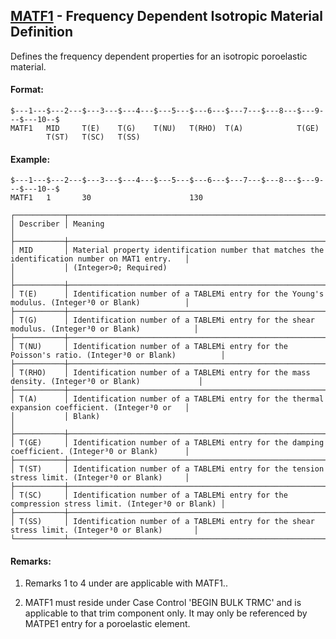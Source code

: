 ## [MATF1](https://help.hexagonmi.com/bundle/MSC_Nastran_2022.4/page/Nastran_Combined_Book/qrg/bulkno/TOC.MATF11.xhtml) - Frequency Dependent Isotropic Material Definition

Defines the frequency dependent properties for an isotropic poroelastic material.

#### Format:

```nastran
$---1---$---2---$---3---$---4---$---5---$---6---$---7---$---8---$---9---$---10--$
MATF1   MID     T(E)    T(G)    T(NU)   T(RHO)  T(A)            T(GE)           
        T(ST)   T(SC)   T(SS)                                                   
```
#### Example:

```nastran
$---1---$---2---$---3---$---4---$---5---$---6---$---7---$---8---$---9---$---10--$
MATF1   1       30                      130                                     
```
```text
┌───────────┬─────────────────────────────────────────────────────────────────────────────────────────────────┐
│ Describer │ Meaning                                                                                         │
├───────────┼─────────────────────────────────────────────────────────────────────────────────────────────────┤
│ MID       │ Material property identification number that matches the identification number on MAT1 entry.   │
│           │ (Integer>0; Required)                                                                           │
├───────────┼─────────────────────────────────────────────────────────────────────────────────────────────────┤
│ T(E)      │ Identification number of a TABLEMi entry for the Young's modulus. (Integer³0 or Blank)          │
├───────────┼─────────────────────────────────────────────────────────────────────────────────────────────────┤
│ T(G)      │ Identification number of a TABLEMi entry for the shear modulus. (Integer³0 or Blank)            │
├───────────┼─────────────────────────────────────────────────────────────────────────────────────────────────┤
│ T(NU)     │ Identification number of a TABLEMi entry for the Poisson's ratio. (Integer³0 or Blank)          │
├───────────┼─────────────────────────────────────────────────────────────────────────────────────────────────┤
│ T(RHO)    │ Identification number of a TABLEMi entry for the mass density. (Integer³0 or Blank)             │
├───────────┼─────────────────────────────────────────────────────────────────────────────────────────────────┤
│ T(A)      │ Identification number of a TABLEMi entry for the thermal expansion coefficient. (Integer³0 or   │
│           │ Blank)                                                                                          │
├───────────┼─────────────────────────────────────────────────────────────────────────────────────────────────┤
│ T(GE)     │ Identification number of a TABLEMi entry for the damping coefficient. (Integer³0 or Blank)      │
├───────────┼─────────────────────────────────────────────────────────────────────────────────────────────────┤
│ T(ST)     │ Identification number of a TABLEMi entry for the tension stress limit. (Integer³0 or Blank)     │
├───────────┼─────────────────────────────────────────────────────────────────────────────────────────────────┤
│ T(SC)     │ Identification number of a TABLEMi entry for the compression stress limit. (Integer³0 or Blank) │
├───────────┼─────────────────────────────────────────────────────────────────────────────────────────────────┤
│ T(SS)     │ Identification number of a TABLEMi entry for the shear stress limit. (Integer³0 or Blank)       │
└───────────┴─────────────────────────────────────────────────────────────────────────────────────────────────┘
```
#### Remarks:

1. Remarks 1 to 4 under   are applicable with MATF1..

2. MATF1 must reside under Case Control 'BEGIN BULK TRMC' and is applicable to that trim component only. It may only be referenced by MATPE1 entry for a poroelastic element.


